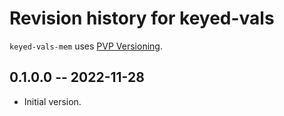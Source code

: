 # Revision history for keyed-vals

`keyed-vals-mem` uses [PVP Versioning][1].

## 0.1.0.0 -- 2022-11-28

* Initial version.

[1]: https://pvp.haskell.org
